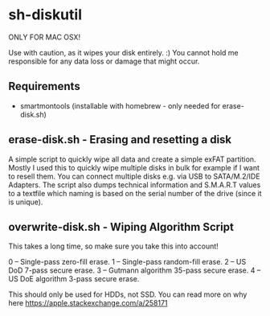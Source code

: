 # sh-diskutil

ONLY FOR MAC OSX!

Use with caution, as it wipes your disk entirely. :)
You cannot hold me responsible for any data loss or damage that might occur. 


## Requirements
- smartmontools (installable with homebrew - only needed for erase-disk.sh)


## erase-disk.sh - Erasing and resetting a disk
A simple script to quickly wipe all data and create a simple exFAT partition.
Mostly I used this to quickly wipe multiple disks in bulk for example if I want to resell them. 
You can connect multiple disks e.g. via USB to SATA/M.2/IDE Adapters.
The script also dumps technical information and S.M.A.R.T values to a textfile which naming is based on the serial number of the drive (since it is unique).


## overwrite-disk.sh - Wiping Algorithm Script

This takes a long time, so make sure you take this into account!

0 – Single-pass zero-fill erase.
1 – Single-pass random-fill erase.
2 – US DoD 7-pass secure erase.
3 – Gutmann algorithm 35-pass secure erase.
4 – US DoE algorithm 3-pass secure erase.

This should only be used for HDDs, not SSD.
You can read more on why here
https://apple.stackexchange.com/a/258171